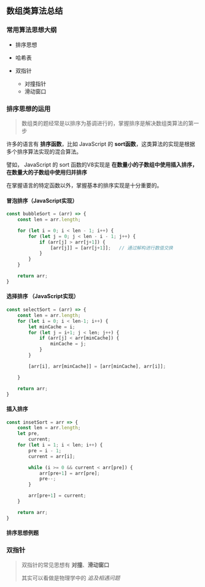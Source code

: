 ## 数组类算法总结

### 常用算法思想大纲

- 排序思想
- 哈希表

- 双指针

  - 对撞指针
  - 滑动窗口

  





### 排序思想的运用

> 数组类的题经常是以排序为基调进行的，掌握排序是解决数组类算法的第一步



许多的语言有 **排序函数**，比如 JavaScript 的 **sort函数**，这类算法的实现是根据多个排序算法实现的混合算法。

譬如， JavaScript 的 sort 函数的V8实现是 **在数量小的子数组中使用插入排序， 在数量大的子数组中使用归并排序**



在掌握语言的特定函数以外，掌握基本的排序实现是十分重要的。



#### 冒泡排序（JavaScript实现）

```js
const bubbleSort = (arr) => {
    const len = arr.length;

    for (let i = 0; i < len - 1; i++) {
        for (let j = 0; j < len - i - 1; j++) {
            if (arr[j] > arr[j+1]) {
                [arr[j]] = [arr[j+1]];   // 通过解构进行数值交换
            }
        }
    }

    return arr;
}
```



#### 选择排序 （JavaScript实现）

```js
const selectSort = (arr) => {
    const len = arr.length;
    for (let i = 0; i < len-1; i++) {
        let minCache = i;
        for (let j = i+1; j < len; j++) {
            if (arr[j] < arr[minCache]) {
                minCache = j;
            }
        }

        [arr[i], arr[minCache]] = [arr[minCache], arr[i]];

    }

    return arr;
}
```



#### 插入排序

```js
const insetSort = arr => {
    const len = arr.length;
    let pre, 
        current;
    for (let i = 1; i < len; i++) {
        pre = i - 1;
        current = arr[i];

        while (i >= 0 && current < arr[pre]) {
            arr[pre+1] = arr[pre];
            pre--;
        }

        arr[pre+1] = current;
    }

    return arr;
}
```



#### 排序思想例题





### 双指针

> 双指针的常见思想有 **对撞**、**滑动窗口**
>
> 其实可以看做是物理学中的 *追及相遇问题*



